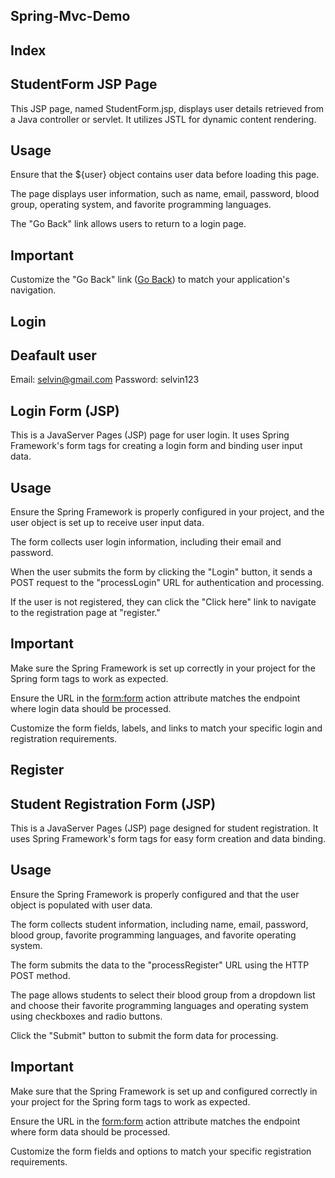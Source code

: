 Spring-Mvc-Demo
---------------
Index
-----
StudentForm JSP Page
--------------------
This JSP page, named StudentForm.jsp, displays user details retrieved from a Java controller or servlet. It utilizes JSTL for dynamic content rendering.

Usage
-----
Ensure that the ${user} object contains user data before loading this page.

The page displays user information, such as name, email, password, blood group, operating system, and favorite programming languages.

The "Go Back" link allows users to return to a login page.

Important
--------
Customize the "Go Back" link (<a href="login">Go Back</a>) to match your application's navigation.

Login
-----
Deafault user
-------------
Email: selvin@gmail.com
Password: selvin123

Login Form (JSP)
----------------
This is a JavaServer Pages (JSP) page for user login. It uses Spring Framework's form tags for creating a login form and binding user input data.

Usage
-----
Ensure the Spring Framework is properly configured in your project, and the user object is set up to receive user input data.

The form collects user login information, including their email and password.

When the user submits the form by clicking the "Login" button, it sends a POST request to the "processLogin" URL for authentication and processing.

If the user is not registered, they can click the "Click here" link to navigate to the registration page at "register."

Important
---------
Make sure the Spring Framework is set up correctly in your project for the Spring form tags to work as expected.

Ensure the URL in the <form:form> action attribute matches the endpoint where login data should be processed.

Customize the form fields, labels, and links to match your specific login and registration requirements.

Register
--------
Student Registration Form (JSP)
------------------------------
This is a JavaServer Pages (JSP) page designed for student registration. It uses Spring Framework's form tags for easy form creation and data binding.

Usage
----
Ensure the Spring Framework is properly configured and that the user object is populated with user data.

The form collects student information, including name, email, password, blood group, favorite programming languages, and favorite operating system.

The form submits the data to the "processRegister" URL using the HTTP POST method.

The page allows students to select their blood group from a dropdown list and choose their favorite programming languages and operating system using checkboxes and radio buttons.

Click the "Submit" button to submit the form data for processing.

Important
---------
Make sure that the Spring Framework is set up and configured correctly in your project for the Spring form tags to work as expected.

Ensure the URL in the <form:form> action attribute matches the endpoint where form data should be processed.

Customize the form fields and options to match your specific registration requirements.
